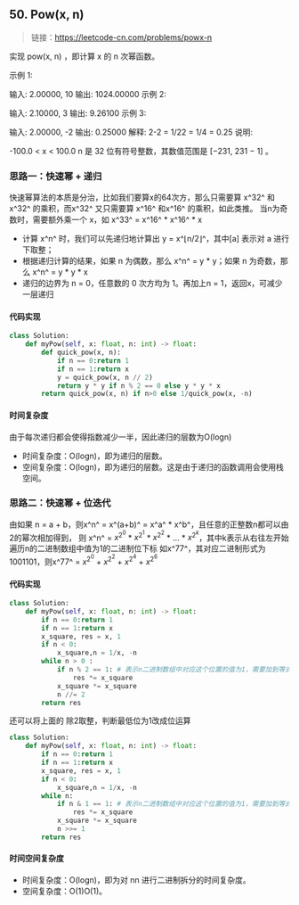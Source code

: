 ## 50. Pow(x, n)
>链接：https://leetcode-cn.com/problems/powx-n

实现 pow(x, n) ，即计算 x 的 n 次幂函数。

示例 1:

输入: 2.00000, 10
输出: 1024.00000
示例 2:

输入: 2.10000, 3
输出: 9.26100
示例 3:

输入: 2.00000, -2
输出: 0.25000
解释: 2-2 = 1/22 = 1/4 = 0.25
说明:

-100.0 < x < 100.0
n 是 32 位有符号整数，其数值范围是 [−231, 231 − 1] 。

### 思路一：快速幂 + 递归
快速幂算法的本质是分治，比如我们要算x的64次方，那么只需要算 x^32^ 和x^32^ 的乘积，而x^32^ 又只需要算 x^16^ 和x^16^ 的乘积，如此类推。
当n为奇数时，需要额外乘一个 x，如 x^33^ = x^16^ * x^16^ * x
- 计算 x^n^ 时，我们可以先递归地计算出 y = x^⌊n/2⌋^，其中[a] 表示对 a 进行下取整；
- 根据递归计算的结果，如果 n 为偶数，那么 x^n^ = y * y；如果 n 为奇数，那么 x^n^ = y * y * x
- 递归的边界为 n = 0，任意数的 0 次方均为 1。再加上n = 1，返回x，可减少一层递归

#### 代码实现
```python
class Solution:
    def myPow(self, x: float, n: int) -> float:
        def quick_pow(x, n):
            if n == 0:return 1
            if n == 1:return x
            y = quick_pow(x, n // 2)
            return y * y if n % 2 == 0 else y * y * x
        return quick_pow(x, n) if n>0 else 1/quick_pow(x, -n)
```


#### 时间复杂度
由于每次递归都会使得指数减少一半，因此递归的层数为O(logn)
- 时间复杂度：O(logn)，即为递归的层数。
- 空间复杂度：O(logn)，即为递归的层数。这是由于递归的函数调用会使用栈空间。

### 思路二：快速幂 + 位迭代
由如果 n = a + b，则x^n^ = x^(a+b)^ = x^a^ * x^b^，且任意的正整数n都可以由2的幂次相加得到， 则 x^n^ = $x^{2^0}$ * $x^{2^1}$ * $x^{2^2}$ * ... * $x^{2^k}$，其中k表示从右往左开始遍历n的二进制数组中值为1的二进制位下标
如x^77^，其对应二进制形式为 1001101，则x^77^ = $x^{2^0}$ + $x^{2^2}$ + $x^{2^4}$ + $x^{2^6}$

#### 代码实现
```python
class Solution:
    def myPow(self, x: float, n: int) -> float:
        if n == 0:return 1
        if n == 1:return x
        x_square, res = x, 1
        if n < 0:
            x_square,n = 1/x, -n
        while n > 0 :
            if n % 2 == 1: # 表示n二进制数组中对应这个位置的值为1，需要加到等式中
                res *= x_square
            x_square *= x_square
            n //= 2
        return res
```
还可以将上面的 除2取整，判断最低位为1改成位运算
```python
class Solution:
    def myPow(self, x: float, n: int) -> float:
        if n == 0:return 1
        if n == 1:return x
        x_square, res = x, 1
        if n < 0:
            x_square,n = 1/x, -n
        while n:
            if n & 1 == 1: # 表示n二进制数组中对应这个位置的值为1，需要加到等式中
                res *= x_square
            x_square *= x_square
            n >>= 1
        return res
```
#### 时间空间复杂度
- 时间复杂度：O(logn)，即为对 nn 进行二进制拆分的时间复杂度。
- 空间复杂度：O(1)O(1)。
















